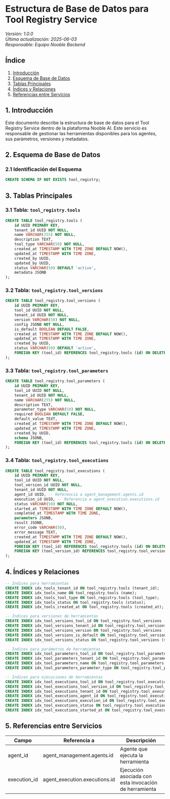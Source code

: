 # Estructura de Base de Datos para Tool Registry Service

*Versión: 1.0.0*  
*Última actualización: 2025-06-03*  
*Responsable: Equipo Nooble Backend*

## Índice
1. [Introducción](#1-introducción)
2. [Esquema de Base de Datos](#2-esquema-de-base-de-datos)
3. [Tablas Principales](#3-tablas-principales)
4. [Índices y Relaciones](#4-índices-y-relaciones)
5. [Referencias entre Servicios](#5-referencias-entre-servicios)

## 1. Introducción

Este documento describe la estructura de base de datos para el Tool Registry Service dentro de la plataforma Nooble AI. Este servicio es responsable de gestionar las herramientas disponibles para los agentes, sus parámetros, versiones y metadatos.

## 2. Esquema de Base de Datos

### 2.1 Identificación del Esquema

```sql
CREATE SCHEMA IF NOT EXISTS tool_registry;
```

## 3. Tablas Principales

### 3.1 Tabla: `tool_registry.tools`

```sql
CREATE TABLE tool_registry.tools (
    id UUID PRIMARY KEY,
    tenant_id UUID NOT NULL,
    name VARCHAR(255) NOT NULL,
    description TEXT,
    tool_type VARCHAR(50) NOT NULL,
    created_at TIMESTAMP WITH TIME ZONE DEFAULT NOW(),
    updated_at TIMESTAMP WITH TIME ZONE,
    created_by UUID,
    updated_by UUID,
    status VARCHAR(50) DEFAULT 'active',
    metadata JSONB
);
```

### 3.2 Tabla: `tool_registry.tool_versions`

```sql
CREATE TABLE tool_registry.tool_versions (
    id UUID PRIMARY KEY,
    tool_id UUID NOT NULL,
    tenant_id UUID NOT NULL,
    version VARCHAR(50) NOT NULL,
    config JSONB NOT NULL,
    is_default BOOLEAN DEFAULT FALSE,
    created_at TIMESTAMP WITH TIME ZONE DEFAULT NOW(),
    updated_at TIMESTAMP WITH TIME ZONE,
    created_by UUID,
    status VARCHAR(50) DEFAULT 'active',
    FOREIGN KEY (tool_id) REFERENCES tool_registry.tools (id) ON DELETE CASCADE
);
```

### 3.3 Tabla: `tool_registry.tool_parameters`

```sql
CREATE TABLE tool_registry.tool_parameters (
    id UUID PRIMARY KEY,
    tool_id UUID NOT NULL,
    tenant_id UUID NOT NULL,
    name VARCHAR(255) NOT NULL,
    description TEXT,
    parameter_type VARCHAR(50) NOT NULL,
    required BOOLEAN DEFAULT FALSE,
    default_value TEXT,
    created_at TIMESTAMP WITH TIME ZONE DEFAULT NOW(),
    updated_at TIMESTAMP WITH TIME ZONE,
    created_by UUID,
    schema JSONB,
    FOREIGN KEY (tool_id) REFERENCES tool_registry.tools (id) ON DELETE CASCADE
);
```

### 3.4 Tabla: `tool_registry.tool_executions`

```sql
CREATE TABLE tool_registry.tool_executions (
    id UUID PRIMARY KEY,
    tool_id UUID NOT NULL,
    tool_version_id UUID NOT NULL,
    tenant_id UUID NOT NULL,
    agent_id UUID, -- Referencia a agent_management.agents.id
    execution_id UUID, -- Referencia a agent_execution.executions.id
    status VARCHAR(50) NOT NULL,
    started_at TIMESTAMP WITH TIME ZONE DEFAULT NOW(),
    completed_at TIMESTAMP WITH TIME ZONE,
    parameters JSONB,
    result JSONB,
    error_code VARCHAR(50),
    error_message TEXT,
    created_at TIMESTAMP WITH TIME ZONE DEFAULT NOW(),
    updated_at TIMESTAMP WITH TIME ZONE,
    FOREIGN KEY (tool_id) REFERENCES tool_registry.tools (id) ON DELETE CASCADE,
    FOREIGN KEY (tool_version_id) REFERENCES tool_registry.tool_versions (id) ON DELETE CASCADE
);
```

## 4. Índices y Relaciones

```sql
-- Índices para herramientas
CREATE INDEX idx_tools_tenant_id ON tool_registry.tools (tenant_id);
CREATE INDEX idx_tools_name ON tool_registry.tools (name);
CREATE INDEX idx_tools_tool_type ON tool_registry.tools (tool_type);
CREATE INDEX idx_tools_status ON tool_registry.tools (status);
CREATE INDEX idx_tools_created_at ON tool_registry.tools (created_at);

-- Índices para versiones de herramientas
CREATE INDEX idx_tool_versions_tool_id ON tool_registry.tool_versions (tool_id);
CREATE INDEX idx_tool_versions_tenant_id ON tool_registry.tool_versions (tenant_id);
CREATE INDEX idx_tool_versions_version ON tool_registry.tool_versions (version);
CREATE INDEX idx_tool_versions_is_default ON tool_registry.tool_versions (is_default);
CREATE INDEX idx_tool_versions_status ON tool_registry.tool_versions (status);

-- Índices para parámetros de herramientas
CREATE INDEX idx_tool_parameters_tool_id ON tool_registry.tool_parameters (tool_id);
CREATE INDEX idx_tool_parameters_tenant_id ON tool_registry.tool_parameters (tenant_id);
CREATE INDEX idx_tool_parameters_name ON tool_registry.tool_parameters (name);
CREATE INDEX idx_tool_parameters_parameter_type ON tool_registry.tool_parameters (parameter_type);

-- Índices para ejecuciones de herramientas
CREATE INDEX idx_tool_executions_tool_id ON tool_registry.tool_executions (tool_id);
CREATE INDEX idx_tool_executions_tool_version_id ON tool_registry.tool_executions (tool_version_id);
CREATE INDEX idx_tool_executions_tenant_id ON tool_registry.tool_executions (tenant_id);
CREATE INDEX idx_tool_executions_agent_id ON tool_registry.tool_executions (agent_id);
CREATE INDEX idx_tool_executions_execution_id ON tool_registry.tool_executions (execution_id);
CREATE INDEX idx_tool_executions_status ON tool_registry.tool_executions (status);
CREATE INDEX idx_tool_executions_started_at ON tool_registry.tool_executions (started_at);
```

## 5. Referencias entre Servicios

| Campo | Referencia a | Descripción |
|-------|-------------|-------------|
| agent_id | agent_management.agents.id | Agente que ejecuta la herramienta |
| execution_id | agent_execution.executions.id | Ejecución asociada con esta invocación de herramienta |
